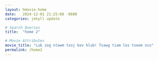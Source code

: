 ```yaml
---
layout: hmovie-home
date:   2024-12-01 21:25:08 -0600
categories: jekyll update

# Search Queries
title:  "home 2"

# Movie Attributes
movie_title: "Lub zog ntawm txoj kev hlub! Tsawg tiam los tseem nco"
permalink: /home2
---
```

